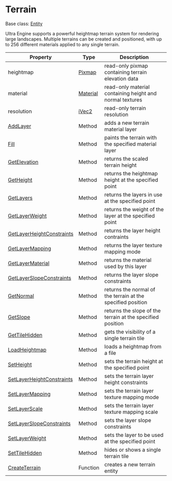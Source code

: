 # Terrain

Base class: [Entity](Entity.md)

Ultra Engine supports a powerful heightmap terrain system for rendering large landscapes. Multiple terrains can be created and positioned, with up to 256 different materials applied to any single terrain.

| Property | Type | Description |
|-----|-----|-----|
| heightmap | [Pixmap](Pixmap.md) | read-only pixmap containing terrain elevation data |
| material | [Material](Material.md) | read-only material containing height and normal textures |
| resolution | [iVec2](iVec2.md) | read-only terrain resolution |
| [AddLayer](Terrain_AddLayer.md) | Method | adds a new terrain material layer |
| [Fill](Terrain_Fill.md) | Method | paints the terrain with the specified material layer |
| [GetElevation](Terrain_GetElevation.md) | Method | returns the scaled terrain height |
| [GetHeight](Terrain_GetHeight.md) | Method | returns the heightmap height at the specified point |
| [GetLayers](Terrain_GetLayers.md) | Method | returns the layers in use at the specified point |
| [GetLayerWeight](Terrain_GetLayerWeight.md) | Method | returns the weight of the layer at the specified point |
| [GetLayerHeightConstraints](Terrain_GetLayerHeightConstraints.md) | Method | returns the layer height contraints |
| [GetLayerMapping](Terrain_GetLayerMapping.md) | Method | returns the layer texture mapping mode |
| [GetLayerMaterial](Terrain_GetLayerMaterial.md) | Method | returns the material used by this layer |
| [GetLayerSlopeConstraints](Terrain_GetLayerSlopeConstraints.md) | Method | returns the layer slope constraints |
| [GetNormal](Terrain_GetNormal.md) | Method | returns the normal of the terrain at the specified position |
| [GetSlope](Terrain_GetSlope.md) | Method | returns the slope of the terrain at the specified position |
| [GetTileHidden](Terrain_GetTileHidden.md) | Method | gets the visibility of a single terrain tile |
| [LoadHeightmap](Terrain_LoadHeightmap.md) | Method | loads a heightmap from a file |
| [SetHeight](Terrain_SetHeight.md) | Method | sets the terrain height at the specified point |
| [SetLayerHeightConstraints](Terrain_SetLayerHeightConstraints.md) | Method | sets the terrain layer height constraints |
| [SetLayerMapping](Terrain_SetLayerMapping.md) | Method | sets the terrain layer texture mapping mode |
| [SetLayerScale](Terrain_SetLayerScale.md) | Method | sets the terrain layer texture mapping scale |
| [SetLayerSlopeConstraints](Terrain_SetLayerSlopeConstraints.md) | Method | sets the layer slope constraints |
| [SetLayerWeight](Terrain_SetLayerWeight.md) | Method | sets the layer to be used at the specified point |
| [SetTileHidden](Terrain_SetTileHidden.md) | Method | hides or shows a single terrain tile |
| [CreateTerrain](CreateTerrain.md) | Function | creates a new terrain entity |
